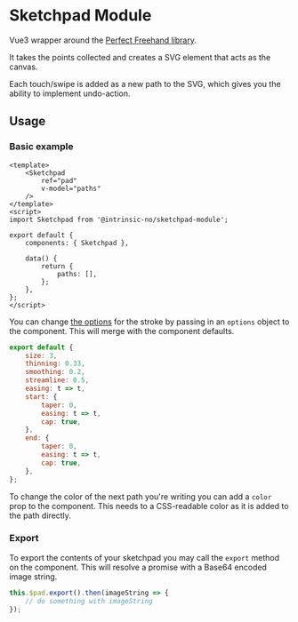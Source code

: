 # Sketchpad Module

Vue3 wrapper around the [Perfect Freehand library](https://github.com/steveruizok/perfect-freehand).

It takes the points collected and creates a SVG element that acts as the canvas.

Each touch/swipe is added as a new path to the SVG, which gives you the ability to implement undo-action.

## Usage

### Basic example

```vue
<template>
    <Sketchpad
        ref="pad"
        v-model="paths"
    />
</template>
<script>
import Sketchpad from '@intrinsic-no/sketchpad-module';

export default {
    components: { Sketchpad },

    data() {
        return {
            paths: [],
        };
    },
};
</script>
```

You can change [the options](https://github.com/steveruizok/perfect-freehand#options) for the stroke by passing in
an `options` object to the component. This will merge with the component defaults.

```js
export default {
    size: 3,
    thinning: 0.33,
    smoothing: 0.2,
    streamline: 0.5,
    easing: t => t,
    start: {
        taper: 0,
        easing: t => t,
        cap: true,
    },
    end: {
        taper: 0,
        easing: t => t,
        cap: true,
    },
};
```

To change the color of the next path you're writing you can add a `color` prop to the component. This needs to a
CSS-readable color as it is added to the path directly.

### Export

To export the contents of your sketchpad you may call the `export` method on the component. This will resolve a promise
with a Base64 encoded image string.

```js
this.$pad.export().then(imageString => {
    // do something with imageString
});
```
